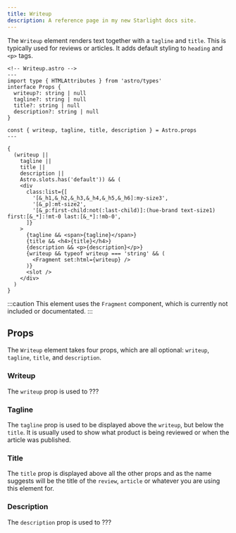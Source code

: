 ```yaml
---
title: Writeup
description: A reference page in my new Starlight docs site.
---
```


The `Writeup` element renders text together with a `tagline` and `title`. This is typically used for reviews or articles. It adds default styling to `heading` and `<p>` tags.

```astro
<!-- Writeup.astro -->
---
import type { HTMLAttributes } from 'astro/types'
interface Props {
  writeup?: string | null
  tagline?: string | null
  title?: string | null
  description?: string | null
}

const { writeup, tagline, title, description } = Astro.props
---

{
  (writeup ||
    tagline ||
    title ||
    description ||
    Astro.slots.has('default')) && (
    <div
      class:list={[
        '[&_h1,&_h2,&_h3,&_h4,&_h5,&_h6]:my-size3',
        '[&_p]:mt-size2',
        '[&_p:first-child:not(:last-child)]:(hue-brand text-size1) first:[&_*]:!mt-0 last:[&_*]:!mb-0',
      ]}
    >
      {tagline && <span>{tagline}</span>}
      {title && <h4>{title}</h4>}
      {description && <p>{description}</p>}
      {writeup && typeof writeup === 'string' && (
        <Fragment set:html={writeup} />
      )}
      <slot />
    </div>
  )
}

```

:::caution
This element uses the `Fragment` component, which is currently not included or documentated.
:::

## Props

The `Writeup` element takes four props, which are all optional: `writeup`, `tagline`, `title`, and `description`.

### Writeup

The `writeup` prop is used to ???

### Tagline

The `tagline` prop is used to be displayed above the `writeup`, but below the `title`. It is usually used to show what product is being reviewed or when the article was published.

### Title

The `title` prop is displayed above all the other props and as the name suggests will be the title of the `review`, `article` or whatever you are using this element for.

### Description

The `description` prop is used to ???
